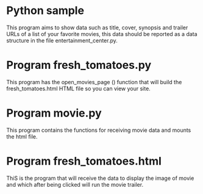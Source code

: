 # Python sample
This program aims to show data such as title, cover, synopsis and trailer URLs of a list of your favorite movies, this data should be reported as a data structure in the file entertainment_center.py.

# Program fresh_tomatoes.py
This program has the open_movies_page () function that will build the fresh_tomatoes.html HTML file so you can view your site.

# Program movie.py
This program contains the functions for receiving movie data and mounts the html file.

# Program fresh_tomatoes.html
ThiS is the program that will receive the data to display the image of movie and
which after being clicked will run the movie trailer.
